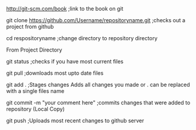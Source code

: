 

http://git-scm.com/book     ;link to the book on git

git clone https://github.com/Username/repositoryname.git  ;checks out a project from github

cd respositoryname        ;change directory to repository directory 


From Project Directory

git status   ;checks if you have most current files

git pull     ;downloads most upto date files

git add .    ;Stages changes Adds all changes you made or .  can be replaced with a single files name

git commit -m "your comment here"   ;commits changes that were added to repository (Local Copy)

git push     ;Uploads most recent changes to github server
